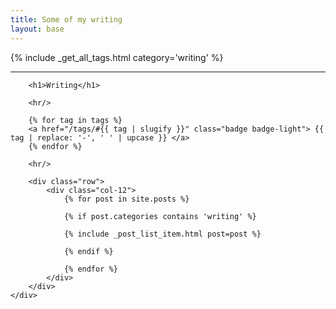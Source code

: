 ```yaml
---
title: Some of my writing
layout: base
---
```


{% include _get_all_tags.html category='writing' %}

<div class="row">
    <div class="col-3 col-sm-0"></div>
    <div class="col-6 col-sm-12">
        <hr/>

        <h1>Writing</h1>

        <hr/>

        {% for tag in tags %}
        <a href="/tags/#{{ tag | slugify }}" class="badge badge-light"> {{ tag | replace: '-', ' ' | upcase }} </a>
        {% endfor %}

        <hr/>

        <div class="row">
            <div class="col-12">
                {% for post in site.posts %}

                {% if post.categories contains 'writing' %}

                {% include _post_list_item.html post=post %}

                {% endif %}

                {% endfor %}
            </div>
        </div>
    </div>
</div>
